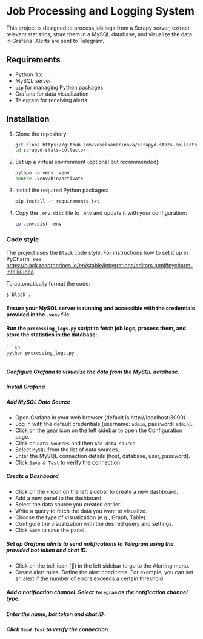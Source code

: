 # Job Processing and Logging System

This project is designed to process job logs from a Scrapy server, extract relevant statistics, store them in a MySQL database, and visualize the data in Grafana. Alerts are sent to Telegram.


## Requirements

- Python 3.x
- MySQL server
- `pip` for managing Python packages
- Grafana for data visualization
- Telegram for receiving alerts

## Installation

1. Clone the repository:
    ```sh
    git clone https://github.com/veselkamarinova/scrapyd-stats-collector.git
    cd scrapyd-stats-collector
    ```
2. Set up a virtual environment (optional but recommended):
    ```sh
    python -m venv .venv
    source .venv/bin/activate  
    ```

3. Install the required Python packages:
    ```sh
    pip install -r requirements.txt
    ```

4. Copy the `.env.dist` file to `.env` and update it with your configuration:
    ```sh
    cp .env.dist .env
    ```



### Code style

The project uses the `Black` code style. For instructions how to set it up in
PyCharm, see https://black.readthedocs.io/en/stable/integrations/editors.html#pycharm-intellij-idea

To automatically format the code:

```shell
$ black .
```

#### Ensure your MySQL server is running and accessible with the credentials provided in the `.venv` file.

#### Run the `processing_logs.py` script to fetch job logs, process them, and store the statistics in the database:
    ```sh
    python processing_logs.py
    ```

##### Configure Grafana to visualize the data from the MySQL database.

##### Install Grafana

##### Add MySQL Data Source
-  Open Grafana in your web browser (default is http://localhost:3000).
-  Log in with the default credentials (username: `admin`, password: `admin`).
-  Click on the gear icon on the left sidebar to open the Configuration page.
-  Click on `Data Sources` and then `Add data source`.
-  Select `MySQL` from the list of data sources.
-  Enter the MySQL connection details (host, database, user, password).
-  Click `Save & Test` to verify the connection.

##### Create a Dashboard
-  Click on the `+` icon on the left sidebar to create a new dashboard.
-  Add a new panel to the dashboard.
-  Select the data source you created earlier.
-  Write a query to fetch the data you want to visualize.
-  Choose the type of visualization (e.g., Graph, Table).
-  Configure the visualization with the desired query and settings.
-  Click `Save` to save the panel.

##### Set up Grafana alerts to send notifications to Telegram using the provided bot token and chat ID.
-  Click on the bell icon (🔔) in the left sidebar to go to the Alerting menu.
-  Create alert rules. Define the alert conditions. For example, you can set an alert if the number of errors exceeds a certain threshold.
#####  Add a notification channel. Select `Telegram` as the notification channel type.
##### Enter the name, bot token and chat ID.
#####  Click `Send Test` to verify the connection.
